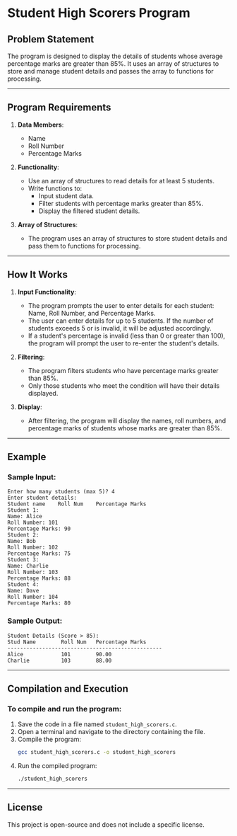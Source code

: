 
# Student High Scorers Program

## Problem Statement

The program is designed to display the details of students whose average percentage marks are greater than 85%. It uses an array of structures to store and manage student details and passes the array to functions for processing.

---

## Program Requirements

1. **Data Members**:
   - Name
   - Roll Number
   - Percentage Marks

2. **Functionality**:
   - Use an array of structures to read details for at least 5 students.
   - Write functions to:
     - Input student data.
     - Filter students with percentage marks greater than 85%.
     - Display the filtered student details.

3. **Array of Structures**:
   - The program uses an array of structures to store student details and pass them to functions for processing.

---

## How It Works

1. **Input Functionality**:  
   - The program prompts the user to enter details for each student: Name, Roll Number, and Percentage Marks.
   - The user can enter details for up to 5 students. If the number of students exceeds 5 or is invalid, it will be adjusted accordingly.
   - If a student's percentage is invalid (less than 0 or greater than 100), the program will prompt the user to re-enter the student's details.

2. **Filtering**:  
   - The program filters students who have percentage marks greater than 85%.
   - Only those students who meet the condition will have their details displayed.

3. **Display**:  
   - After filtering, the program will display the names, roll numbers, and percentage marks of students whose marks are greater than 85%.

---

## Example

### Sample Input:
```
Enter how many students (max 5)? 4
Enter student details:
Student name    Roll Num    Percentage Marks
Student 1:
Name: Alice
Roll Number: 101
Percentage Marks: 90
Student 2:
Name: Bob
Roll Number: 102
Percentage Marks: 75
Student 3:
Name: Charlie
Roll Number: 103
Percentage Marks: 88
Student 4:
Name: Dave
Roll Number: 104
Percentage Marks: 80
```

### Sample Output:
```
Student Details (Score > 85):
Stud Name        Roll Num   Percentage Marks
-------------------------------------------------
Alice            101        90.00
Charlie          103        88.00
```

---

## Compilation and Execution

### To compile and run the program:

1. Save the code in a file named `student_high_scorers.c`.
2. Open a terminal and navigate to the directory containing the file.
3. Compile the program:
   ```bash
   gcc student_high_scorers.c -o student_high_scorers
   ```
4. Run the compiled program:
   ```bash
   ./student_high_scorers
   ```

---

## License

This project is open-source and does not include a specific license.
